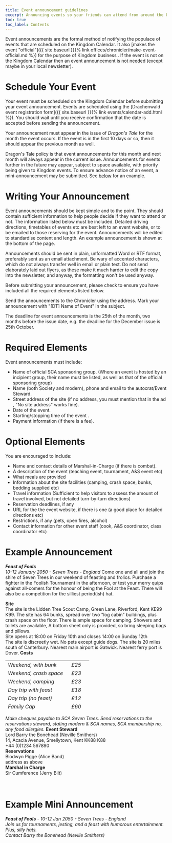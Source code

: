 ```yaml
---
title: Event announcement guidelines
excerpt: Announcing events so your friends can attend from around the kingdom
toc: true
toc_label: Contents
---
```


Event announcements are the formal method of notifying the populace of events that are scheduled on the Kingdom Calendar. It also [makes the event "official"]({{ site.baseurl }}{% link offices/chronicler/make-event-official.md %}) for the purpose of Kingdom business . If the event is not on the Kingdom Calendar then an event announcement is not needed (except maybe in your local newsletter).

# Schedule Your Event

Your event must be scheduled on the Kingdom Calendar before submitting your event announcement. Events are scheduled using the [Drachenwald event registration form]({{ site.baseurl }}{% link events/calendar-add.html %}). You should wait until you receive confirmation that the date is accepted before sending the announcement.

Your announcement must appear in the issue of <em>Dragon's Tale</em> for the month the event occurs. If the event is in the first 10 days or so, then it should appear the previous month as well. 

Dragon's Tale policy is that event announcements for this month and next month will always appear in the current issue. Announcements for events further in the future may appear, subject to space available, with priority being given to Kingdom events. To ensure advance notice of an event, a mini-announcement may be submitted. See <a href="#mini">below</a> for an example. 

# Writing Your Announcement

Event announcements should be kept simple and to the point. They should contain sufficient information to help people decide if they want to attend or not. The information listed below must be included. Detailed driving directions, timetables of events etc are best left to an event website, or to be emailed to those reserving for the event. Announcements will be edited to standardise content and length. An example announcement is shown
at the bottom of the page.

Announcements should be sent in plain, unformatted Word or RTF format, preferably sent as an email attachment. Be wary of accented characters, which do not always transfer well in email or plain text. Do not send elaborately laid out flyers, as these make it much harder to edit the copy into the newsletter, and anyway, the formatting won't be used anyway.

Before submitting your announcement, please check to ensure you have included all the required elements listed below.

Send the announcements to the Chronicler using the <script type="text/javascript">document.write(String.fromCharCode(60,97,32,104,114,101,102,61,39,109,97,105,108,116,111,58,99,104,114,111,110,105,99,108,101,114,64,100,114,97,99,104,101,110,119,97,108,100,46,115,99,97,46,111,114,103,39,62,99,104,114,111,110,105,99,108,101,114,64,100,114,97,99,104,101,110,119,97,108,100,46,115,99,97,46,111,114,103,60,47,97,62));</script> address. Mark your announcement with "[DT] Name of Event" in the subject.

The deadline for event announcements is the 25th of the month, two months before the issue date, e.g. the deadline for the December issue is 25th October.


# Required Elements

Event announcements must include:

*  Name of official SCA sponsoring group.  (Where an event is hosted by an incipient group, their name must be listed, as well as that of the official sponsoring group)
*  Name (both Society and modern), phone and email to the autocrat/Event Steward. 
*  Street address of the site (if no address, you must mention that in the ad , "No site address" works fine). 
*  Date of the event. 
* Starting/stopping time of the event . 
* Payment information (if there is a fee).

# Optional Elements

You are encouraged to include:

* Name and contact details of Marshal-in-Charge (if there is combat). 
* A description of the event (teaching event, tournament, A&amp;S event etc)
* What meals are provided
* Information about the site facilities (camping, crash space, bunks, bedding supplied etc)
* Travel information (Sufficient to help visitors to assess the amount of travel involved, but not detailed turn-by-turn directions)
* Reservation deadlines, if any 
* URL for the the event website, if there is one (a good place for detailed directions etc) 
* Restrictions, if any (pets, open fires, alcohol)
* Contact information for other event staff (cook, A&amp;S coordinator, class coordinator etc)

# Example Announcement

<em><strong>Feast of Fools</strong><br />10-12 January 2050 - Seven Trees - England</em>
Come one and all and join the shire of Seven Trees in our weekend of feasting and frolics. Purchase a fighter in the Foolish Tournament in the afternoon, or test your merry quips against all-comers for the honour of being the Fool at the Feast. There will also be a competition for the silliest period(ish) hat.

<strong>Site</strong><br />The site is the Lidden Tree Scout Camp, Green Lane, Riverford, Kent KE99 K99. The site has 64 bunks, spread over two "log cabin" buildings, plus crash space on the floor. There is ample space for camping. Showers and toilets are available, A bottom sheet only is provided, so bring sleeping bags and pillows.<br />Site opens at 18:00 on Friday 10th and closes 14:00 on Sunday 12th<br />The site is discreetly wet. No pets except guide dogs.
The site is 20 miles south of Canterbury. Nearest main airport is Gatwick. Nearest ferry port is Dover.
<strong>Costs</strong>
<table style="width: 262px; height: 155px;" border="0" cellspacing="2" cellpadding="2">
<tbody>
<tr>
<td width="200"><em>Weekend, with bunk<br /></em></td>
<td width="50"><em>£25</em></td>
</tr>
<tr>
<td width="200"><em>Weekend, crash space<br /></em></td>
<td width="50"><em>£23</em></td>
</tr>
<tr>
<td width="200"><em>Weekend, camping<br /></em></td>
<td width="50"><em>£23</em></td>
</tr>
<tr>
<td width="200"><em>Day trip with feast<br /></em></td>
<td width="50"><em>£18</em></td>
</tr>
<tr>
<td width="200"><em>Day trip (no feast)<br /></em></td>
<td width="50"><em>£12</em></td>
</tr>
<tr>
<td><em>Family Cap<br /></em></td>
<td width="50"><em>£60</em></td>
</tr>
<tr>
<td width="200"><em>Kids under 5<br /></em></td>
<td width="50"><em>Free</em></td>
</tr>
</tbody>
</table>
<em>Make cheques payable to SCA Seven Trees. Send reservations to the reservations steward, stating modern &amp; SCA names, SCA membership no, any food allergies.</em>
<strong>Event Steward</strong><br />Lord Barry the Bonehead (Neville Smithers)<br />14, Acacia Avenue, Smellytown, Kent KK88 K88<br />+44 (0)1234 567890<br /><script type="text/javascript">document.write(String.fromCharCode(60,97,32,104,114,101,102,61,39,109,97,105,108,116,111,58,98,97,114,114,121,64,98,111,110,101,104,101,97,100,46,111,114,103,39,62,98,97,114,114,121,64,98,111,110,101,104,101,97,100,46,111,114,103,60,47,97,62));</script>
<strong>Reservations</strong><br />Blodwyn Pigge (Alice Band)<br />address as above<br /><script type="text/javascript">document.write(String.fromCharCode(60,97,32,104,114,101,102,61,39,109,97,105,108,116,111,58,97,108,105,99,101,64,98,111,110,101,104,101,97,100,46,111,114,103,39,62,97,108,105,99,101,64,98,111,110,101,104,101,97,100,46,111,114,103,60,47,97,62));</script>
<strong>Marshal in Charge</strong><br />Sir Cumference (Jerry Bilt)<br /><script type="text/javascript">document.write(String.fromCharCode(60,97,32,104,114,101,102,61,39,109,97,105,108,116,111,58,106,101,114,114,121,64,99,111,119,98,111,121,99,111,110,116,114,97,99,116,111,114,115,46,99,111,109,39,62,106,101,114,114,121,64,99,111,119,98,111,121,99,111,110,116,114,97,99,116,111,114,115,46,99,111,109,60,47,97,62));</script><br /><br /> <a name="mini"></a>

# Example Mini Announcement

<em><strong>Feast of Fools</strong> - 10-12 Jan 2050 - Seven Trees - England<br />Join us for tournaments, jesting, and a feast with humorous entertainment. Plus, silly hats.<br />Contact Barry the Bonehead (Neville Smithers) <script type="text/javascript">document.write(String.fromCharCode(60,97,32,104,114,101,102,61,39,109,97,105,108,116,111,58,98,97,114,114,121,64,98,111,110,101,104,101,97,100,46,111,114,103,39,62,98,97,114,114,121,64,98,111,110,101,104,101,97,100,46,111,114,103,60,47,97,62));</script></em>
